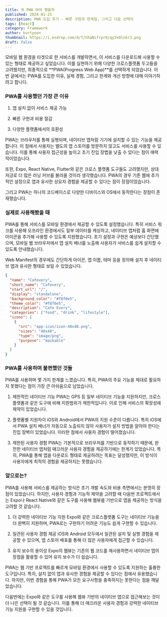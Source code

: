 ```yaml
---
title: 꼭 PWA 여야 했을까
published: 2024-01-25
description: PWA 도입 후기 - 빠른 구현과 한계점, 그리고 다음 선택지
tags: [React]
category: Framework
author: kurtyoon
thumbnail: https://i.esdrop.com/d/f/hhaNifrpr0/qy3x0lnkr3.png
draft: false
---
```


모바일 웹 환경을 타겟으로 한 서비스를 개발하면서, 이 서비스를 다운로드해 사용할 수 있는 형태로 제공하고 싶었습니다. 이를 실현하기 위해 다양한 크로스플랫폼 두고들을 고려했지만, 최종적으로 **PWA(Progress Web App)**를 선택하게 되었습니다. 이번 글에서는 PWA를 도입한 이유, 실제 경험, 그리고 한계와 개선 방향에 대해 이야기하려고 합니다.

### PWA를 사용했던 가장 큰 이유

1. 앱 설치 없이 서비스 제공 가능

2. 빠른 구현과 비용 절감

3. 다양한 플랫폼에서의 호환성

PWA는 브라우저를 통해 실행되며, 네이티브 앱처럼 기기에 설치할 수 있는 기능을 제공합니다. 이 점에서 사용자는 별도의 앱 스토어를 방문하지 않고도 서비스를 사용할 수 있습니다. 이를 통해 사용자 접근성을 높이고 초기 진입 장볍을 낮출 수 있다는 점이 매력적이었습니다.

또한, Expo, React Native, Flutter와 같은 크로스 플랫폼 도구들도 고려했지만, 상대저긍로 더 많은 러닝 커브를 불러올 것이라 생각했습니다. PWA의 경우 기존 웹에 추가적인 설정으로 앱과 유사한 상요자 경험을 제공할 수 있다는 점이 장점이었습니다.

그리고 PWA는 하나의 코드베이스로 다양한 디바이스와 OS에서 동작한다는 장점이 존재했습니다.

### 실제로 사용해봤을 때

PWA를 통해 서비스를 모바일 환경에서 제공할 수 있도록 설정했습니다. 특히 서비스 워크를 사용해 오프라인 환경에서도 일부 데이터를 캐싱하고, 네이티브 앱처럼 홈 화면에 아이콘을 추가해 사용할 수 있도록 지원했습니다. 초기 설정과 구현은 예상보다 간단했으며, 모바일 웹 브라우저에서 앱 설치 배너를 노출해 사용자가 서비스를 쉽게 설치할 수 있도록 안내했습니다.

Web Manifest의 경우에도 간단하게 아이콘, 앱 이름, 테마 등을 정의해 설치 후 네이티브 앱과 유사한 형태로 보일 수 있었습니다.

```json
{
  "name": "Cafevery",
  "short_name": "Cafevery",
  "start_url": "/",
  "display": "standalone",
  "background_color": "#f8f0e5",
  "theme_color": "#f8f0e5",
  "description": "Cafe Every",
  "categories": ["food", "drink", "lifestyle"],
  "icons": [
    {
      "src": "app-icon/icon-48x48.png",
      "sizes": "48x48",
      "type": "image/png",
      "purpose": "maskable"
    }
  ]
}
```

### PWA를 사용하며 불편했던 것들

PWA를 사용하며 몇 가지 한계를 느꼈습니다. 특히, PWA의 주요 기능을 제대로 활요하지 못했다는 점이 가장 큰 아쉬움으로 남았습니다.

1. 제한적인 네이티브 기능
   PWA는 GPS 등 일부 네이티브 기능을 지원하지만, 크로스플랫폼과 같은 도구에 비해 지원범위가 제한적입니다. 이로 인해 서비스의 확장성에 제약이 있었습니다.

2. 플랫폼별 지원차이
   iOS와 Android에서 PWA의 지원 수준이 다릅니다. 특히 iOS에서 PWA 설치 배너가 자동으로 노출되지 않아 사용자가 설치 방법을 알아야 한다는 진입 장벽이 있었습니다. 이러한 점에서 사용자 경험이 떨어졌습니다.

3. 제한된 사용자 경험
   PWA는 기본적으로 브라우저를 기반으로 동작하기 때문에, 완전한 네이티브 앱처럼 매끄러운 사용자 경험을 제공하기에는 한계가 있었습니다. 특히, PWA를 통해 앱을 다운로드 형태로 제공하려는 목표는 달성했지만, 이 방식이 사용자에게 최적의 경험을 제공하지는 못했습니다.

### 앞으로는?

PWA를 사용해 서비스를 제공하는 방식은 초기 개발 속도와 비용 측면에서는 분명히 장점이 있었습니다. 하지만, 사용자 경험과 기능적 제약을 고려할 때 다음번 프로젝트에서는 Expo나 React Native와 같은 도구를 사용해 웹뷰를 기반으로 앱을 제공하는 방식을 고려할 것 같습니다.

1. 더 강력한 네이티브 기능 지원
   Expo와 같은 크로스플랫폼 도구는 네이티브 기능을 더 완벽히 지원하며, PWA로는 구현하기 어려운 기능도 쉽게 구현할 수 있습니다.

2. 일관된 사용자 경험 제공
   iOS와 Android 모두에서 일관된 설치 및 실행 경험을 제공할 수 있으며, 앱 스토어 배포를 통해 더 많은 사용자에게 접근할 수 있습니다.

3. 유지 보수의 용이성
   Expo의 웹뷰는 기존의 웹 코드를 재사용하면서 네이티브 앱의 장점을 활용할 수 있어 유지 보수가 더 쉽습니다.

PWA는 웹 기반 프로젝트를 빠르게 모바일 환경에서 사용할 수 있도록 지원하는 훌륭한 도구입니다. 특히, 설치 없이 앱과 유사한 경험을 제공할 수 있다는 점에서 유용했습니다. 하지만, 이번 경험을 통해 PWA가 모든 요구사항을 충족하지는 못한다는 점을 깨달았습니다.

다음번에는 Expo와 같은 도구를 사용해 웹뷰 기반의 네이티브 앱으로 접근해보는 것이 더 나은 선택이 될 것 같습니다. 이를 통해 더 매끄러운 사용자 경험과 강력한 네이티브 기능 지원을 구현할 수 있을 것입니다.

